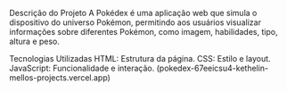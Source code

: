 Descrição do Projeto
A Pokédex é uma aplicação web que simula o dispositivo do universo Pokémon, permitindo aos usuários visualizar informações sobre diferentes Pokémon, como imagem, habilidades, tipo, altura e peso.

Tecnologias Utilizadas
HTML: Estrutura da página.
CSS: Estilo e layout.
JavaScript: Funcionalidade e interação.
(pokedex-67eeicsu4-kethelin-mellos-projects.vercel.app)
